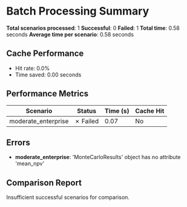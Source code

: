 # Batch Processing Summary

**Total scenarios processed**: 1
**Successful**: 0
**Failed**: 1
**Total time**: 0.58 seconds
**Average time per scenario**: 0.58 seconds

## Cache Performance
- Hit rate: 0.0%
- Time saved: 0.00 seconds

## Performance Metrics
| Scenario | Status | Time (s) | Cache Hit |
|----------|--------|----------|-----------|
| moderate_enterprise | ✗ Failed | 0.07 | No |

## Errors
- **moderate_enterprise**: 'MonteCarloResults' object has no attribute 'mean_npv'

## Comparison Report

Insufficient successful scenarios for comparison.